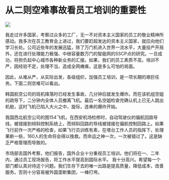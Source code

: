 # 从二则空难事故看员工培训的重要性
<img class="pv" src="https://api.visitor.plantree.me/visitor-badge/pv?namespace=plantree.me&key=renzhengfei-speeches/从二则空难事故看员工培训的重要性.md">



我走过许多国家，考察过众多的工厂，无一不对资本主义国家的员工的敬业精神所感动。我多次在员工教育会上进过，我们要赶超发达的资本主义国家，就应向他们学习长处。公司近些年的发展迅猛，除了万门机进入世界一流水平，大量投产开局外，还在进行处理能力极强、中继容量数万门的智能网的SSCP点的研究。一旦成功，将担负起中心城市各种新业务的汇接。如果，我们的员工素质不高，培训不严，因经验不足，处理不当，造成全网瘫痪，这是多么可怕的局面。

因此，从难从严，从实际出发，各级组织，加强员工培训，是一项长期的艰巨任务。下面二则空难可以看出。

韩国航空公司的班机降落时已经发生事故，几分钟后就发生爆炸。而在该机组空姐的疏导下，二分钟内全体人员撤离飞机。最后一名空姐检查完确认机上已无人跳出机舱，这时飞机已陷入大火之中，旋际，连串的爆炸开始。

我国西北航空公司的图154飞机，在西安机场检修时，自动驾驶仪的偏航回路导线，被错接到倾斜控制系统上，而倾斜回路的导线被错接在偏航控制回路上。如果飞行前作一次严格的检查，如果飞行员训练有素，在塔台工作人员的指挥下，处理果断一些，160人的生命将会得以挽救。而命运之神一次，一次被错过了。这是缺乏严格管理而导致的。

市场部去国外考察，他们报告，国外企业十分重视员工培训，他们将在一、二年内，通过员工现场报告，将工作水平提高到国际水平。 我十分高兴。希望每一个部门都认真对待这个问题。我们生存下去的唯一出路是提高质量，降低成本，改善服务。否则十分容易被外国垄断集团，一棒打垮。
